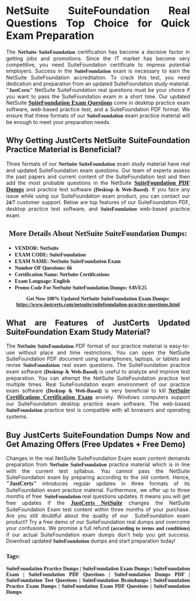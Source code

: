 <h1 style="text-align: justify;"><strong>NetSuite SuiteFoundation Real Questions Top Choice for Quick Exam Preparation</strong></h1>

<p style="text-align: justify;">The <span style="font-family:Georgia,serif;"><strong>NetSuite SuiteFoundation</strong></span> certification has become a decisive factor in getting jobs and promotions. Since the IT market has become very competitive, you need SuiteFoundation certificate to impress potential employers. Success in the <span style="font-family:Georgia,serif;"><strong>SuiteFoundation</strong></span> exam is necessary to earn the NetSuite SuiteFoundation accreditation. To crack this test, you need dedication and preparation from an updated SuiteFoundation study material. <span style="font-size:14px;"><span style="font-family:Georgia,serif;"><strong>"JustCerts"</strong></span></span> NetSuite SuiteFoundation real questions must be your choice if you want to pass the SuiteFoundation exam in a short time. Our updated NetSuite <a href="https://www.justcerts.com/netsuite/suitefoundation-practice-questions.html"><span style="font-size:16px;"><span style="font-family:Georgia,serif;"><strong>SuiteFoundation Exam Questions</strong></span></span></a> come in desktop practice exam software, web-based practice test, and a SuiteFoundation PDF format. We ensure that these formats of our <span style="font-family:Georgia,serif;"><strong>SuiteFoundation</strong></span> exam practice material will be enough to meet your preparation needs.</p>

<h2 style="text-align: justify;"><strong>Why Getting JustCerts NetSuite SuiteFoundation Practice Material is Beneficial?</strong></h2>

<p style="text-align: justify;">Three formats of our <span style="font-family:Georgia,serif;"><strong>NetSuite SuiteFoundation</strong></span> exam study material have real and updated SuiteFoundation exam questions. Our team of experts assess the past papers and current content of the SuiteFoundation test and then add the most probable questions in the NetSuite <a href="https://www.justcerts.com/netsuite/suitefoundation-practice-questions.html"><span style="font-size:16px;"><span style="font-family:Georgia,serif;"><strong>SuiteFoundation PDF Dumps</strong></span></span></a> and practice test software <span style="font-family:Georgia,serif;"><strong>(Desktop & Web-Based)</strong></span>. If you face any issue while using our SuiteFoundation exam product, you can contact our <span style="font-family:Georgia,serif;"><strong>24/7</strong></span> customer support. Below are top features of our SuiteFoundation PDF, desktop practice test software, and<span style="font-family:Georgia,serif;"><strong> SuiteFoundation</strong></span> web-based practice exam.</p>

<h2 style="text-align: center;"><strong><span style="font-family:Georgia,serif;">More Details About NetSuite SuiteFoundation Dumps:</span></strong></h2>

<ul>
	<li style="text-align: justify;"><span style="font-size:14px;"><span style="font-family:Georgia,serif;"><strong>VENDOR: NetSuite</strong></span></span></li>
	<li style="text-align: justify;"><span style="font-size:14px;"><span style="font-family:Georgia,serif;"><strong>EXAM CODE: SuiteFoundation</strong></span></span></li>
	<li style="text-align: justify;"><span style="font-size:14px;"><span style="font-family:Georgia,serif;"><strong>EXAM NAME: NetSuite SuiteFoundation Exam</strong></span></span></li>
	<li style="text-align: justify;"><span style="font-size:14px;"><span style="font-family:Georgia,serif;"><strong>Number OF Questions: 66</strong></span></span></li>
	<li style="text-align: justify;"><span style="font-size:14px;"><span style="font-family:Georgia,serif;"><strong>Certification Name: NetSuite Certifications</strong></span></span></li>
	<li style="text-align: justify;"><span style="font-size:14px;"><span style="font-family:Georgia,serif;"><strong>Exam Language: English</strong></span></span></li>
	<li style="text-align: justify;"><span style="font-size:14px;"><span style="font-family:Georgia,serif;"><strong>Promo Code For NetSuite SuiteFoundation Dumps: SAVE25</strong></span></span></li>
</ul>

<p style="text-align: center;"><strong><span style="font-family:Georgia,serif;"><span style="font-size:14px;">Get Now 100% Updated NetSuite SuiteFoundation Exam Dumps:</span> <a href="https://www.justcerts.com/netsuite/suitefoundation-practice-questions.html">https://www.justcerts.com/netsuite/suitefoundation-practice-questions.html</a></span></strong></p>

<h2 style="text-align: justify;"><strong>What are Features of JustCerts Updated SuiteFoundation Exam Study Material?</strong></h2>

<p style="text-align: justify;">The <span style="font-family:Georgia,serif;"><strong>NetSuite SuiteFoundation</strong></span> PDF format of our practice material is easy-to-use without place and time restrictions. You can open the NetSuite SuiteFoundation PDF document using smartphones, laptops, or tablets and revise <span style="font-family:Georgia,serif;"><strong>SuiteFoundation</strong></span> real exam questions. The SuiteFoundation practice exam software <span style="font-family:Georgia,serif;"><strong>(Desktop & Web-Based)</strong></span> is useful to analyze and improve test preparation. You can attempt the NetSuite SuiteFoundation practice test multiple times. Real SuiteFoundation exam environment of our practice exam software <span style="font-family:Georgia,serif;"><strong>(Desktop & Web-Based)</strong></span> is very beneficial to kill <a href="https://www.justcerts.com/netsuite/netsuite-certifications-certification-exams.html"><span style="font-size:16px;"><span style="font-family:Georgia,serif;"><strong>NetSuite Certifications Certification Exam</strong></span></span></a> anxiety. Windows computers support our SuiteFoundation desktop practice exam software. The web-based <span style="font-family:Georgia,serif;"><strong>SuiteFoundation </strong></span>practice test is compatible with all browsers and operating systems.</p>

<h2 style="text-align: justify;"><strong>Buy JustCerts SuiteFoundation Dumps Now and Get Amazing Offers (Free Updates + Free Demo)</strong></h2>

<p style="text-align: justify;">Changes in the real NetSuite SuiteFoundation Exam exam content demands preparation from <span style="font-family:Georgia,serif;"><strong>NetSuite SuiteFoundation</strong></span> practice material which is in line with the current test syllabus. You cannot pass the NetSuite SuiteFoundation exam by preparing according to the old content. Hence, <span style="font-size:16px;"><span style="font-family:Georgia,serif;"><strong>"JustCerts"</strong></span></span> introduces regular updates in three formats of its SuiteFoundation exam practice material. Furthermore, we offer up to three months of free <span style="font-family:Georgia,serif;"><strong> SuiteFoundation </strong></span>real questions updates. It means you will get free updates if the <a href="https://www.justcerts.com/netsuite-certification-exams.html"><span style="font-size:16px;"><span style="font-family:Georgia,serif;"><strong>JustCerts NetSuite</strong></span></span></a> changes the NetSuite SuiteFoundation Exam test content within three months of your purchase. Are you still doubtful about the quality of our  SuiteFoundation exam product? Try a free demo of our SuiteFoundation real dumps and overcome your confusions. We promise a full refund <span style="font-family:Georgia,serif;"><strong>(according to terms and conditions)</strong></span> if our actual SuiteFoundation exam dumps don't help you get success. Download updated<span style="font-family:Georgia,serif;"><strong> SuiteFoundation</strong></span> dumps and start preparation today!</p>

<h3 style="text-align: justify;"><span style="font-family:Georgia,serif;"><strong>Tags:</strong></span></h3>

<p style="text-align: justify;"><span style="font-family:Georgia,serif;"><strong>SuiteFoundation Practice Dumps | SuiteFoundation Exam Dumps | SuiteFoundation Exam | SuiteFoundation PDF Questions | SuiteFoundation Dumps PDF | SuiteFoundation Test Questions | SuiteFoundation Braindumps | SuiteFoundation Practice Exam Dumps | SuiteFoundation Exam PDF Questions | SuiteFoundation Dumps</strong></span></p>
